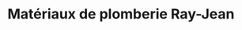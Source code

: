 ---
title: "Matériaux de plomberie Ray-Jean"
url: /montreal/materiaux-de-plomberie-ray-jean/
shop: Baustoffe
---